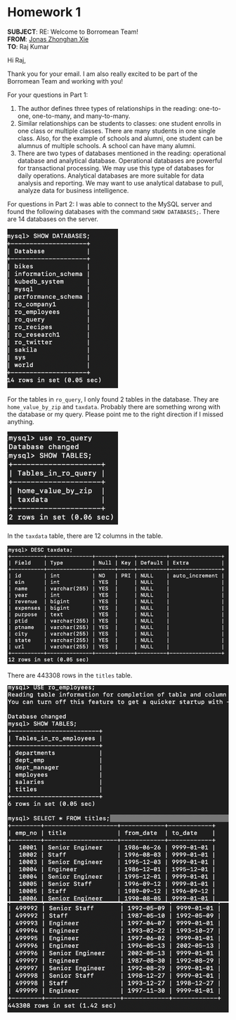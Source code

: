 # Homework 1

**SUBJECT**: RE: Welcome to Borromean Team!  
**FROM**: [Jonas Zhonghan Xie](mailto:jonasxie@umich.edu)  
**TO**: Raj Kumar

Hi Raj,

Thank you for your email. I am also really excited to be part of the Borromean Team and working with you!

For your questions in Part 1:
1. The author defines three types of relationships in the reading: one-to-one, one-to-many, and many-to-many.
2. Similar relationships can be students to classes: one student enrolls in one class or multiple classes. There are many students in one single class. Also, for the example of schools and alumni, one student can be alumnus of multiple schools. A school can have many alumni.
3. There are two types of databases mentioned in the reading: operational database and analytical database. Operational databases are powerful for transactional processing. We may use this type of databases for daily operations. Analytical databases are more suitable for data analysis and reporting. We may want to use analytical database to pull, analyze data for business intelligence.

For questions in Part 2: I was able to connect to the MySQL server and found the following databases with the command `SHOW DATABASES;`. There are 14 databases on the server.

<img src="./Pics/image.png" alt="alt text" width="50%">

For the tables in `ro_query`, I only found 2 tables in the database. They are `home_value_by_zip` and `taxdata`. Probably there are something wrong with the database or my query. Please point me to the right direction if I missed anything.

<img src="./Pics/image1.png" alt="alt text" width="50%">

In the `taxdata` table, there are 12 columns in the table.

![alt text](./Pics/image2.png)

There are 443308 rows in the `titles` table.

![alt text](./Pics/image3.png)
![alt text](./Pics/image4.png)